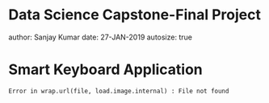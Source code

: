 Data Science Capstone-Final Project
========================================================
author: Sanjay Kumar
date:    27-JAN-2019
autosize: true

Smart Keyboard Application
========================================================



```
Error in wrap.url(file, load.image.internal) : File not found
```

